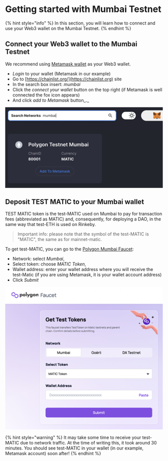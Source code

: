 # Getting started with Mumbai Testnet

{% hint style="info" %}
In this section, you will learn how to connect and use your Web3 wallet on the Mumbai Testnet.
{% endhint %}

## **Connect your Web3 wallet to the Mumbai Testnet**

We recommend using [Metamask wallet](./) as your Web3 wallet.&#x20;

* _Login_ to your wallet (Metamask in our example)&#x20;
* Go to [https://chainlist.org/](https://chainlist.org) site
* In the search box insert: _mumbai_
* Click the _connect your wallet_ button on the top right (if Metamask is well connected the fox icon appears)
* And click _add to Metamask_ button_._

![Add the Mumbai testnet to metamask using chainlist.org](<../../../.gitbook/assets/Schermata 2022-01-26 alle 23.29.34.png>)

## **Deposit TEST MATIC to your Mumbai wallet**

TEST MATIC token is the test-MATIC used on Mumbai to pay for transaction fees (abbreviated as MATIC) and, consequently, for deploying a DAO, in the same way that test-ETH is used on Rinkeby.&#x20;

> Important info: please note that the symbol of the test-MATIC is "MATIC", the same as for mainnet-matic.

To get test-MATIC, you can go to the [Polygon Mumbai Faucet](https://faucet.polygon.technology):&#x20;

* Network: select _Mumbai_,&#x20;
* Select token: choose _MATIC Token_,&#x20;
* Wallet address: enter your wallet address where you will receive the test-Matic (if you are using Metamask, it is your wallet account address)
* Click _Submit_&#x20;

![Polygon Mumbai Faucet](<../../../.gitbook/assets/Schermata 2022-02-22 alle 10.38.13.png>)

{% hint style="warning" %}
It may take some time to receive your test-MATIC due to network traffic. At the time of writing this, it took around 30 minutes. You should see test-MATIC in your wallet (in our example, Metamask account) soon after!
{% endhint %}
